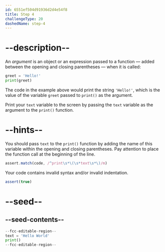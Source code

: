 ```yaml
---
id: 6551ef504d91936d2d4e54f8
title: Step 4
challengeType: 20
dashedName: step-4
---
```


# --description--

An *argument* is an object or an expression passed to a function — added between the opening and closing parentheses — when it is called:

```py
greet = 'Hello!'
print(greet)
```

The code in the example above would print the string `'Hello!'`, which is the value of the variable `greet` passed to `print()` as the argument.

Print your `text` variable to the screen by passing the `text` variable as the argument to the `print()` function.

# --hints--

You should pass `text` to the `print()` function by adding the name of this variable within the opening and closing parentheses. Pay attention to place the function call at the beginning of the line.

```js
assert.match(code, /^print\s*\(\s*text\s*\)/m)
```

Your code contains invalid syntax and/or invalid indentation.

```js
assert(true)
```

# --seed--

## --seed-contents--

```py
--fcc-editable-region--
text = 'Hello World'
print()
--fcc-editable-region--
```
